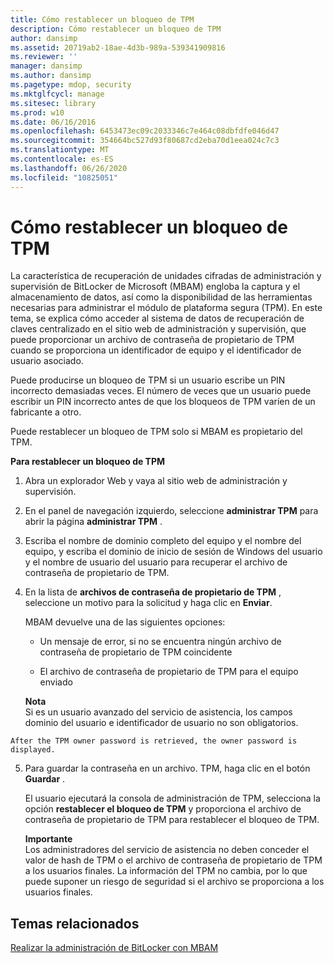 ```yaml
---
title: Cómo restablecer un bloqueo de TPM
description: Cómo restablecer un bloqueo de TPM
author: dansimp
ms.assetid: 20719ab2-18ae-4d3b-989a-539341909816
ms.reviewer: ''
manager: dansimp
ms.author: dansimp
ms.pagetype: mdop, security
ms.mktglfcycl: manage
ms.sitesec: library
ms.prod: w10
ms.date: 06/16/2016
ms.openlocfilehash: 6453473ec09c2033346c7e464c08dbfdfe046d47
ms.sourcegitcommit: 354664bc527d93f80687cd2eba70d1eea024c7c3
ms.translationtype: MT
ms.contentlocale: es-ES
ms.lasthandoff: 06/26/2020
ms.locfileid: "10825051"
---
```

# Cómo restablecer un bloqueo de TPM


La característica de recuperación de unidades cifradas de administración y supervisión de BitLocker de Microsoft (MBAM) engloba la captura y el almacenamiento de datos, así como la disponibilidad de las herramientas necesarias para administrar el módulo de plataforma segura (TPM). En este tema, se explica cómo acceder al sistema de datos de recuperación de claves centralizado en el sitio web de administración y supervisión, que puede proporcionar un archivo de contraseña de propietario de TPM cuando se proporciona un identificador de equipo y el identificador de usuario asociado.

Puede producirse un bloqueo de TPM si un usuario escribe un PIN incorrecto demasiadas veces. El número de veces que un usuario puede escribir un PIN incorrecto antes de que los bloqueos de TPM varíen de un fabricante a otro.

Puede restablecer un bloqueo de TPM solo si MBAM es propietario del TPM.

**Para restablecer un bloqueo de TPM**

1.  Abra un explorador Web y vaya al sitio web de administración y supervisión.

2.  En el panel de navegación izquierdo, seleccione **administrar TPM** para abrir la página **administrar TPM** .

3.  Escriba el nombre de dominio completo del equipo y el nombre del equipo, y escriba el dominio de inicio de sesión de Windows del usuario y el nombre de usuario del usuario para recuperar el archivo de contraseña de propietario de TPM.

4.  En la lista de **archivos de contraseña de propietario de TPM** , seleccione un motivo para la solicitud y haga clic en **Enviar**.

    MBAM devuelve una de las siguientes opciones:

    -   Un mensaje de error, si no se encuentra ningún archivo de contraseña de propietario de TPM coincidente

    -   El archivo de contraseña de propietario de TPM para el equipo enviado

    **Nota**  
    Si es un usuario avanzado del servicio de asistencia, los campos dominio del usuario e identificador de usuario no son obligatorios.



~~~
After the TPM owner password is retrieved, the owner password is displayed.
~~~

5. Para guardar la contraseña en un archivo. TPM, haga clic en el botón **Guardar** .

   El usuario ejecutará la consola de administración de TPM, selecciona la opción **restablecer el bloqueo de TPM** y proporciona el archivo de contraseña de propietario de TPM para restablecer el bloqueo de TPM.

   **Importante**  
   Los administradores del servicio de asistencia no deben conceder el valor de hash de TPM o el archivo de contraseña de propietario de TPM a los usuarios finales. La información del TPM no cambia, por lo que puede suponer un riesgo de seguridad si el archivo se proporciona a los usuarios finales.



## Temas relacionados


[Realizar la administración de BitLocker con MBAM](performing-bitlocker-management-with-mbam-mbam-2.md)









